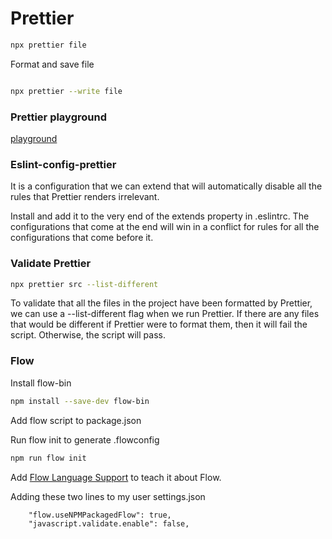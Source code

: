 # Prettier

```sh
npx prettier file
```

Format and save file

```sh

npx prettier --write file
```

### Prettier playground

[playground](https://prettier.io/playground/)

### Eslint-config-prettier

It is a configuration that we can extend that will automatically disable all the rules that Prettier renders irrelevant.

Install and add it to the very end of the extends property in .eslintrc. The configurations that come at the end will win in a conflict for rules for all the configurations that come before it.

### Validate Prettier

```sh
npx prettier src --list-different
```

To validate that all the files in the project have been formatted by Prettier, we can use a --list-different flag when we run Prettier. If there are any files that would be different if Prettier were to format them, then it will fail the script. Otherwise, the script will pass.

### Flow

Install flow-bin

```sh
npm install --save-dev flow-bin
```

Add flow script to package.json

Run flow init to generate .flowconfig

```sh
npm run flow init
```

Add [Flow Language Support](https://marketplace.visualstudio.com/items?itemName=flowtype.flow-for-vscode) to teach it about Flow.

Adding these two lines to my user settings.json

```
    "flow.useNPMPackagedFlow": true,
    "javascript.validate.enable": false,
```
